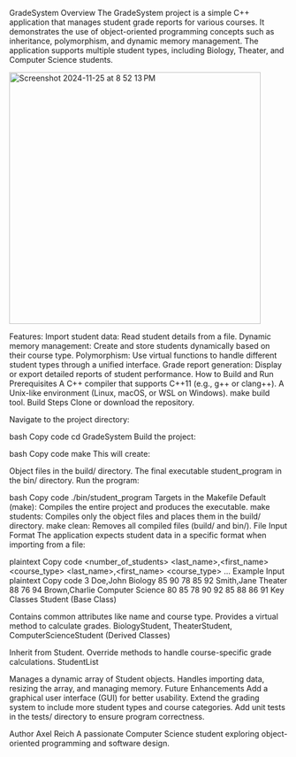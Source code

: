 GradeSystem
Overview
The GradeSystem project is a simple C++ application that manages student grade reports for various courses. It demonstrates the use of object-oriented programming concepts such as inheritance, polymorphism, and dynamic memory management. The application supports multiple student types, including Biology, Theater, and Computer Science students.


<img width="455" alt="Screenshot 2024-11-25 at 8 52 13 PM" src="https://github.com/user-attachments/assets/e9a7055b-8975-4729-984a-cd6d67791409">


Features:
Import student data: Read student details from a file.
Dynamic memory management: Create and store students dynamically based on their course type.
Polymorphism: Use virtual functions to handle different student types through a unified interface.
Grade report generation: Display or export detailed reports of student performance.
How to Build and Run
Prerequisites
A C++ compiler that supports C++11 (e.g., g++ or clang++).
A Unix-like environment (Linux, macOS, or WSL on Windows).
make build tool.
Build Steps
Clone or download the repository.

Navigate to the project directory:

bash
Copy code
cd GradeSystem
Build the project:

bash
Copy code
make
This will create:

Object files in the build/ directory.
The final executable student_program in the bin/ directory.
Run the program:

bash
Copy code
./bin/student_program
Targets in the Makefile
Default (make): Compiles the entire project and produces the executable.
make students: Compiles only the object files and places them in the build/ directory.
make clean: Removes all compiled files (build/ and bin/).
File Input Format
The application expects student data in a specific format when importing from a file:

plaintext
Copy code
<number_of_students>
<last_name>,<first_name>
<course_type>
<grades>
<last_name>,<first_name>
<course_type>
<grades>
...
Example Input
plaintext
Copy code
3
Doe,John
Biology
85 90 78 85 92
Smith,Jane
Theater
88 76 94
Brown,Charlie
Computer Science
80 85 78 90 92 85 88 86 91
Key Classes
Student (Base Class)

Contains common attributes like name and course type.
Provides a virtual method to calculate grades.
BiologyStudent, TheaterStudent, ComputerScienceStudent (Derived Classes)

Inherit from Student.
Override methods to handle course-specific grade calculations.
StudentList

Manages a dynamic array of Student objects.
Handles importing data, resizing the array, and managing memory.
Future Enhancements
Add a graphical user interface (GUI) for better usability.
Extend the grading system to include more student types and course categories.
Add unit tests in the tests/ directory to ensure program correctness.

Author
Axel Reich
A passionate Computer Science student exploring object-oriented programming and software design.

